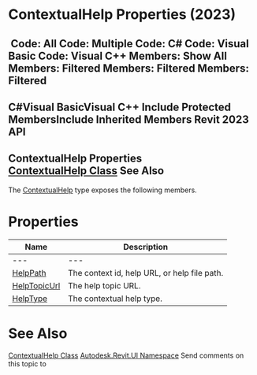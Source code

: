 # ContextualHelp Properties (2023)

﻿
 Code: All Code: Multiple Code: C# Code: Visual Basic Code: Visual C++  Members: Show All Members: Filtered Members: Filtered Members: Filtered   
---  
C#Visual BasicVisual C++
Include Protected MembersInclude Inherited Members
Revit 2023 API  
---  
ContextualHelp Properties  
[ContextualHelp Class](4126f1e6-8055-a42a-166d-511c4a794a8d.md "ContextualHelp Class") See Also  
---  
The [ContextualHelp](4126f1e6-8055-a42a-166d-511c4a794a8d.md "ContextualHelp Class") type exposes the following members.
# Properties
| Name | Description |
| --- | --- |
| --- | --- | --- |
| [HelpPath](d0d586a5-996f-9883-6500-c3dce5f316d9.md "HelpPath Property") | The context id, help URL, or help file path. |
| [HelpTopicUrl](8b29b7b1-baff-754b-8d76-de9d8cfd3b74.md "HelpTopicUrl Property") | The help topic URL. |
| [HelpType](45a49ec1-e72d-9dc4-551c-1bb6757ac6f2.md "HelpType Property") | The contextual help type. |

# See Also
[ContextualHelp Class](4126f1e6-8055-a42a-166d-511c4a794a8d.md "ContextualHelp Class")
[Autodesk.Revit.UI Namespace](e86fd90a-8957-02a6-da7f-ced248966e3e.md "Autodesk.Revit.UI Namespace")
Send comments on this topic to 